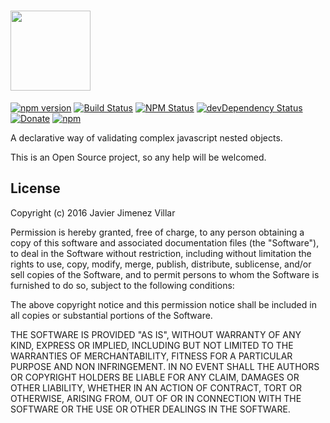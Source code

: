 # <a href='https://github.com/mediasmart/bobby'><img src='https://dl.dropboxusercontent.com/u/420149/bobby.js.png?dl=0' height='128'></a>

[![npm version](https://img.shields.io/npm/v/bobby.js.svg?style=flat-square)](https://www.npmjs.com/package/bobby.js) [![Build Status](http://img.shields.io/travis/mediasmart/bobby/master.svg?style=flat-square)](https://travis-ci.org/mediasmart/bobby) [![NPM Status](http://img.shields.io/npm/dm/bobby.js.svg?style=flat-square)](https://www.npmjs.org/package/bobby.js) [![devDependency Status](https://img.shields.io/david/mediasmart/bobby.svg?style=flat-square)](https://david-dm.org/mediasmart/bobby#info=dependencies) [![Donate](https://img.shields.io/badge/donate-paypal-blue.svg?style=flat-square)](https://paypal.me/soyjavi)
[![npm](https://img.shields.io/npm/l/botkit.svg?style=flat-square)](https://spdx.org/licenses/MIT)

A declarative way of validating complex javascript nested objects.

This is an Open Source project, so any help will be welcomed.


## License

Copyright (c) 2016 Javier Jimenez Villar

Permission is hereby granted, free of charge, to any person obtaining a copy
of this software and associated documentation files (the "Software"), to deal
in the Software without restriction, including without limitation the rights
to use, copy, modify, merge, publish, distribute, sublicense, and/or sell
copies of the Software, and to permit persons to whom the Software is
furnished to do so, subject to the following conditions:

The above copyright notice and this permission notice shall be included in
all copies or substantial portions of the Software.

THE SOFTWARE IS PROVIDED "AS IS", WITHOUT WARRANTY OF ANY KIND, EXPRESS OR
IMPLIED, INCLUDING BUT NOT LIMITED TO THE WARRANTIES OF MERCHANTABILITY,
FITNESS FOR A PARTICULAR PURPOSE AND NON INFRINGEMENT. IN NO EVENT SHALL THE
AUTHORS OR COPYRIGHT HOLDERS BE LIABLE FOR ANY CLAIM, DAMAGES OR OTHER
LIABILITY, WHETHER IN AN ACTION OF CONTRACT, TORT OR OTHERWISE, ARISING FROM,
OUT OF OR IN CONNECTION WITH THE SOFTWARE OR THE USE OR OTHER DEALINGS IN
THE SOFTWARE.
